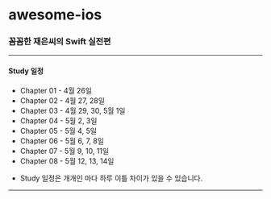 # awesome-ios

### 꼼꼼한 재은씨의 Swift 실전편
---
#### Study 일정
- Chapter 01 - 4월 26일
- Chapter 02 - 4월 27, 28일
- Chapter 03 - 4월 29, 30, 5월 1일
- Chapter 04 - 5월 2, 3일
- Chapter 05 - 5월 4, 5일
- Chapter 06 - 5월 6, 7, 8일
- Chapter 07 - 5월 9, 10, 11일
- Chapter 08 - 5월 12, 13, 14일

* Study 일정은 개개인 마다 하루 이틀 차이가 있을 수 있습니다.
---

